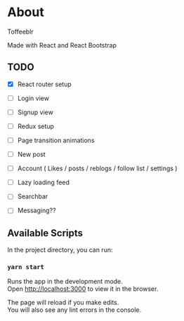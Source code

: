 
# About
Toffeeblr

Made with React and React Bootstrap

## TODO
- [x] React router setup
- [ ] Login view
- [ ] Signup view
- [ ] Redux setup
- [ ] Page transition animations

- [ ] New post
- [ ] Account ( Likes / posts / reblogs / follow list / settings )
- [ ] Lazy loading feed
- [ ] Searchbar
- [ ] Messaging??


## Available Scripts

In the project directory, you can run:

### `yarn start`

Runs the app in the development mode.\
Open [http://localhost:3000](http://localhost:3000) to view it in the browser.

The page will reload if you make edits.\
You will also see any lint errors in the console.

